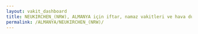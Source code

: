 ```yaml
---
layout: vakit_dashboard
title: NEUKIRCHEN_(NRW), ALMANYA için iftar, namaz vakitleri ve hava durumu - ilçe/eyalet seç
permalink: /ALMANYA/NEUKIRCHEN_(NRW)/
---
```


<script type="text/javascript">
  var GLOBAL_COUNTRY = 'ALMANYA';
  var GLOBAL_CITY = 'NEUKIRCHEN_(NRW)';
  var GLOBAL_STATE = '';
  var lat = 72;
  var lon = 21;
</script>
